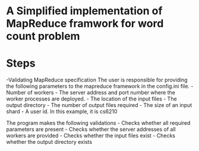 # A Simplified implementation of MapReduce framwork for word count problem

# Steps

-Validating MapReduce specification
The user is responsible for providing the following parameters to the mapreduce framework in the config.ini file.
	-	Number of workers
	-	The server address and port number where the worker processes are deployed.
	-	The location of the input files
	-	The output directory
	-	The number of output files required
	-	The size of an input shard
	-	A user id. In this example, it is cs6210

The program makes the following validations
	-	Checks whether all required parameters are present
	-	Checks whether the server addresses of all workers are provided
	-	Checks whether the input files exist
	-	Checks whether the output directory exists
